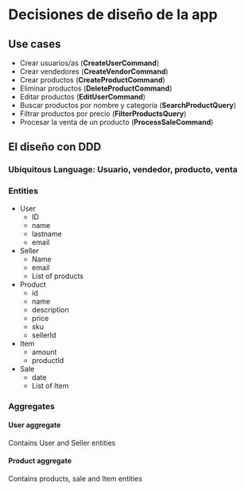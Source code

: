# Decisiones de diseño de la app

## Use cases

- Crear usuarios/as (**CreateUserCommand**)
- Crear vendedores (**CreateVendorCommand**)
- Crear productos (**CreateProductCommand**)
- Eliminar productos (**DeleteProductCommand**)
- Editar productos (**EditUserCommand**)
- Buscar productos por nombre y categoría (**SearchProductQuery**)
- Filtrar productos por precio (**FilterProductsQuery**)
- Procesar la venta de un producto (**ProcessSaleCommand**)

## El diseño con DDD

### Ubiquitous Language: Usuario, vendedor, producto, venta


### Entities

- User
  - ID
  - name
  - lastname
  - email
- Seller
  - Name
  - email
  - List of products
- Product
  - id
  - name
  - description
  - price
  - sku
  - sellerId
- Item
  - amount
  - productId
- Sale
  - date
  - List of Item

### Aggregates

#### User aggregate
Contains User and Seller entities

#### Product aggregate

Contains products, sale and Item entities

